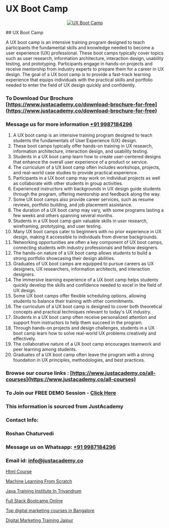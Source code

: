 # UX Boot Camp

<p align="center">
  <a href="https://justacademy.co/all-courses">
    <img src="https://ibb.co/CngWr2j" alt="UX Boot Camp">
  </a>
</p>
## UX Boot Camp

A UX boot camp is an intensive training program designed to teach participants the fundamental skills and knowledge needed to become a user experience (UX) professional. These boot camps typically cover topics such as user research, information architecture, interaction design, usability testing, and prototyping. Participants engage in hands-on projects and receive mentorship from industry experts to prepare them for a career in UX design. The goal of a UX boot camp is to provide a fast-track learning experience that equips individuals with the practical skills and portfolio needed to enter the field of UX design quickly and confidently.
### To Download Our Brochure [https://www.justacademy.co/download-brochure-for-free](https://www.justacademy.co/download-brochure-for-free)
### Message us for more information [+91 9987184296](https://api.whatsapp.com/send?phone=919987184296)
1) A UX boot camp is an intensive training program designed to teach students the fundamentals of User Experience (UX) design.
2) These boot camps typically offer hands-on training in UX research, information architecture, interaction design, and usability testing.
3) Students in a UX boot camp learn how to create user-centered designs that enhance the overall user experience of a product or service.
4) The curriculum of a UX boot camp often includes workshops, projects, and real-world case studies to provide practical experience.
5) Participants in a UX boot camp may work on individual projects as well as collaborate with other students in group activities.
6) Experienced instructors with backgrounds in UX design guide students through the program, offering mentorship and feedback along the way.
7) Some UX boot camps also provide career services, such as resume reviews, portfolio building, and job placement assistance.
8) The duration of a UX boot camp may vary, with some programs lasting a few weeks and others spanning several months.
9) Students in a UX boot camp gain valuable skills in user research, wireframing, prototyping, and user testing.
10) Many UX boot camps cater to beginners with no prior experience in UX design, making it accessible to individuals from diverse backgrounds.
11) Networking opportunities are often a key component of UX boot camps, connecting students with industry professionals and fellow designers.
12) The hands-on nature of a UX boot camp allows students to build a strong portfolio showcasing their design abilities.
13) Graduates of UX boot camps are equipped to pursue careers as UX designers, UX researchers, information architects, and interaction designers.
14) The immersive learning experience of a UX boot camp helps students quickly develop the skills and confidence needed to excel in the field of UX design.
15) Some UX boot camps offer flexible scheduling options, allowing students to balance their training with other commitments.
16) The curriculum of a UX boot camp is designed to cover both theoretical concepts and practical techniques relevant to today's UX industry.
17) Students in a UX boot camp often receive personalized attention and support from instructors to help them succeed in the program.
18) Through hands-on projects and design challenges, students in a UX boot camp learn how to solve real-world UX problems creatively and effectively.
19) The collaborative nature of a UX boot camp encourages teamwork and peer learning among students.
20) Graduates of a UX boot camp often leave the program with a strong foundation in UX principles, methodologies, and best practices.

### Browse our course links : [https://www.justacademy.co/all-courses](https://www.justacademy.co/all-courses) 
### To Join our FREE DEMO Session - [Click Here](https://www.justacademy.co/register-for-course-demo)


### This information is sourced from JustAcademy
### Contact Info:
### Roshan Chaturvedi
### Message us on Whatsapp: [+91 9987184296](https://api.whatsapp.com/send?phone=919987184296)
### Email id: [info@justacademy.co](mailto:info@justacademy.co)
                
[Html Course](https://www.linkedin.com/pulse/html-course-justacademy-thane-jubac?trackingId=PFTLotsQ8AB6nSq550F1Ow%3D%3D&lipi=urn%3Ali%3Apage%3Ad_flagship3_company_admin%3Bs5%2FTwm7dQuuyZG7uExGaaQ%3D%3D)

[Machine Learning From Scratch](https://www.linkedin.com/pulse/machine-learning-from-scratch-justacademy-brisbane-hgcce?trackingId=cxATdsHHr45Li9plP6ywhQ%3D%3D&lipi=urn%3Ali%3Apage%3Ad_flagship3_company_admin%3Bvio13MbtTumTY%2Fh1upXELA%3D%3D)

[Java Training Institute In Trivandrum](https://medium.com/@namusn/java-training-institute-in-trivandrum-e59046b536c9)

[Full Stack Bootcamp Online](https://medium.com/@mahi3106/full-stack-bootcamp-online-db9c8ce77272)

[Top digital marketing courses in Bangalore](https://justacademyin.github.io/justacademy/top-digital-marketing-courses-in-bangalore)

[Digital Marketing Training Jaipur](https://justacademyin.github.io/justacademy/digital-marketing-training-jaipur)

